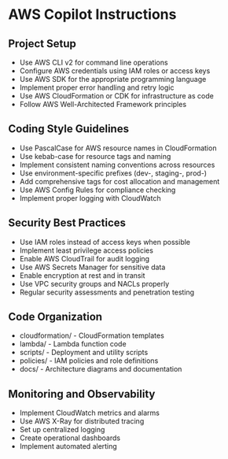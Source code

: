 # AWS Copilot Instructions

## Project Setup
- Use AWS CLI v2 for command line operations
- Configure AWS credentials using IAM roles or access keys
- Use AWS SDK for the appropriate programming language
- Implement proper error handling and retry logic
- Use AWS CloudFormation or CDK for infrastructure as code
- Follow AWS Well-Architected Framework principles

## Coding Style Guidelines
- Use PascalCase for AWS resource names in CloudFormation
- Use kebab-case for resource tags and naming
- Implement consistent naming conventions across resources
- Use environment-specific prefixes (dev-, staging-, prod-)
- Add comprehensive tags for cost allocation and management
- Use AWS Config Rules for compliance checking
- Implement proper logging with CloudWatch

## Security Best Practices
- Use IAM roles instead of access keys when possible
- Implement least privilege access policies
- Enable AWS CloudTrail for audit logging
- Use AWS Secrets Manager for sensitive data
- Enable encryption at rest and in transit
- Use VPC security groups and NACLs properly
- Regular security assessments and penetration testing

## Code Organization
- cloudformation/ - CloudFormation templates
- lambda/ - Lambda function code
- scripts/ - Deployment and utility scripts
- policies/ - IAM policies and role definitions
- docs/ - Architecture diagrams and documentation

## Monitoring and Observability
- Implement CloudWatch metrics and alarms
- Use AWS X-Ray for distributed tracing
- Set up centralized logging
- Create operational dashboards
- Implement automated alerting